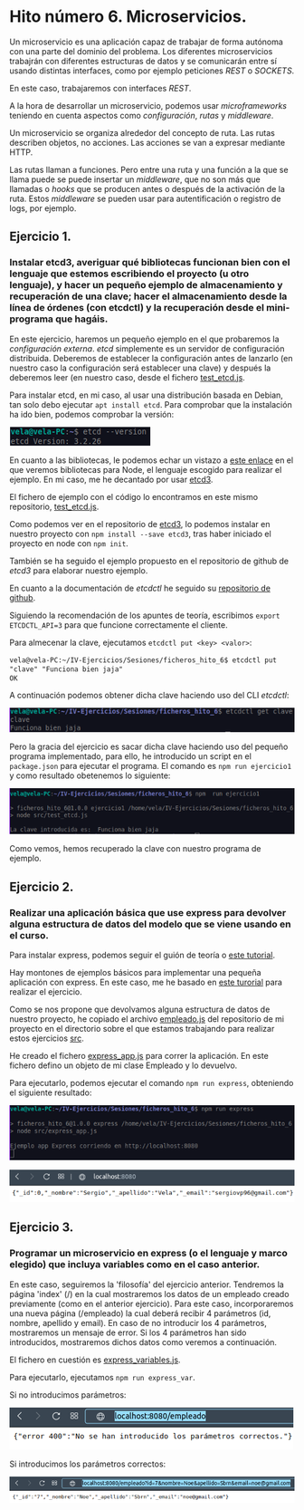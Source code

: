 # Hito número 6. Microservicios.

Un microservicio es una aplicación capaz de trabajar de forma autónoma con una parte del dominio del problema. Los diferentes microservicios trabajrán con diferentes estructuras de datos y se comunicarán entre sí usando distintas interfaces, como por ejemplo peticiones *REST* o *SOCKETS*.

En este caso, trabajaremos con interfaces *REST*.

A la hora de desarrollar un microservicio, podemos usar *microframeworks* teniendo en cuenta aspectos como *configuración*, *rutas* y *middleware*.

Un microservicio se organiza alrededor del concepto de ruta. Las rutas describen objetos, no acciones. Las acciones se van a expresar mediante HTTP.

Las rutas llaman a funciones. Pero entre una ruta y una función a la que se llama puede se puede insertar un *middleware*, que no son más que llamadas o *hooks* que se producen antes o después de la activación de la ruta. Estos *middleware* se pueden usar para autentificación o registro de logs, por ejemplo.

## Ejercicio 1.
### Instalar etcd3, averiguar qué bibliotecas funcionan bien con el lenguaje que estemos escribiendo el proyecto (u otro lenguaje), y hacer un pequeño ejemplo de almacenamiento y recuperación de una clave; hacer el almacenamiento desde la línea de órdenes (con etcdctl) y la recuperación desde el mini-programa que hagáis.

En este ejercicio, haremos un pequeño ejemplo en el que probaremos la *configuración externa*. *etcd* simplemente es un servidor de configuración distribuida. Deberemos de establecer la configuración antes de lanzarlo (en nuestro caso la configuración será establecer una clave) y después la deberemos leer (en nuestro caso, desde el fichero [test_etcd.js](https://github.com/sergiovp/IV-Ejercicios/blob/main/Sesiones/ficheros_hito_6/src/test_etcd.js).

Para instalar etcd, en mi caso, al usar una distribución basada en Debian, tan solo debo ejecutar `apt install etcd`.
Para comprobar que la instalación ha ido bien, podemos comprobar la versión:

![captura](https://github.com/sergiovp/IV-Ejercicios/blob/main/Sesiones/images/etcd_version.png)

En cuanto a las bibliotecas, le podemos echar un vistazo a [este enlace](https://etcd.io/docs/v3.3.12/integrations/) en el que veremos bibliotecas para Node, el lenguaje escogido para realizar el ejemplo. En mi caso, me he decantado por usar [etcd3](https://github.com/mixer/etcd3).

El fichero de ejemplo con el código lo encontramos en este mismo repositorio, [test_etcd.js](https://github.com/sergiovp/IV-Ejercicios/blob/main/Sesiones/ficheros_hito_6/src/test_etcd.js).

Como podemos ver en el repositorio de [etcd3](https://github.com/mixer/etcd3), lo podemos instalar en nuestro proyecto con `npm install --save etcd3`, tras haber iniciado el proyecto en node con `npm init`.

También se ha seguido el ejemplo propuesto en el repositorio de github de *etcd3* para elaborar nuestro ejemplo.

En cuanto a la documentación de *etcdctl* he seguido su [repositorio de github](https://github.com/etcd-io/etcd/tree/master/etcdctl).

Siguiendo la recomendación de los apuntes de teoría, escribimos `export ETCDCTL_API=3` para que funcione correctamente el cliente.

Para almecenar la clave, ejecutamos `etcdctl put <key> <valor>`:
~~~
vela@vela-PC:~/IV-Ejercicios/Sesiones/ficheros_hito_6$ etcdctl put "clave" "Funciona bien jaja"
OK
~~~

A continuación podemos obtener dicha clave haciendo uso del CLI *etcdctl*:

![captura](https://github.com/sergiovp/IV-Ejercicios/blob/main/Sesiones/images/get_clave.png)

Pero la gracia del ejercicio es sacar dicha clave haciendo uso del pequeño programa implementado, para ello, he introducido un script en el `package.json` para ejecutar el programa. El comando es `npm run ejercicio1` y como resultado obetenemos lo siguiente:

![captura](https://github.com/sergiovp/IV-Ejercicios/blob/main/Sesiones/images/funciona_bien.png)

Como vemos, hemos recuperado la clave con nuestro programa de ejemplo.

## Ejercicio 2.
### Realizar una aplicación básica que use express para devolver alguna estructura de datos del modelo que se viene usando en el curso. 

Para instalar express, podemos seguir el guión de teoría o [este tutorial](https://expressjs.com/es/starter/installing.html).

Hay montones de ejemplos básicos para implementar una pequeña aplicación con express. En este caso, me he basado en [este turorial](https://expressjs.com/es/starter/hello-world.html) para realizar el ejercicio.

Como se nos propone que devolvamos alguna estructura de datos de nuestro proyecto, he copiado el archivo [empleado.js](https://github.com/sergiovp/IV-Ejercicios/blob/main/Sesiones/ficheros_hito_6/src/empleado.js) del repositorio de mi proyecto en el directorio sobre el que estamos trabajando para realizar estos ejercicios [src](https://github.com/sergiovp/IV-Ejercicios/tree/main/Sesiones/ficheros_hito_6/src).

He creado el fichero [express_app.js](https://github.com/sergiovp/IV-Ejercicios/blob/main/Sesiones/ficheros_hito_6/src/express_app.js) para correr la aplicación. En este fichero defino un objeto de mi clase Empleado y lo devuelvo.

Para ejecutarlo, podemos ejecutar el comando `npm run express`, obteniendo el siguiente resultado:

![captura](https://github.com/sergiovp/IV-Ejercicios/blob/main/Sesiones/images/express1.png)

![captura](https://github.com/sergiovp/IV-Ejercicios/blob/main/Sesiones/images/express2.png)

## Ejercicio 3.
### Programar un microservicio en express (o el lenguaje y marco elegido) que incluya variables como en el caso anterior.

En este caso, seguiremos la 'filosofía' del ejercicio anterior. Tendremos la página 'index' (/) en la cual mostraremos los datos de un empleado creado previamente (como en el anterior ejercicio). Para este caso, incorporaremos una nueva página (/empleado) la cual deberá recibir 4 parámetros (id, nombre, apellido y email).
En caso de no introducir los 4 parámetros, mostraremos un mensaje de error. Si los 4 parámetros han sido introducidos, mostraremos dichos datos como veremos a continuación.

El fichero en cuestión es [express_variables.js](https://github.com/sergiovp/IV-Ejercicios/blob/main/Sesiones/ficheros_hito_6/src/express_variables.js). 

Para ejecutarlo, ejecutamos `npm run express_var`.

Si no introducimos parámetros:

![captura](https://github.com/sergiovp/IV-Ejercicios/blob/main/Sesiones/images/express_ejer3_1.png)

Si introducimos los parámetros correctos:

![captura](https://github.com/sergiovp/IV-Ejercicios/blob/main/Sesiones/images/express_ejer3_2.png)
